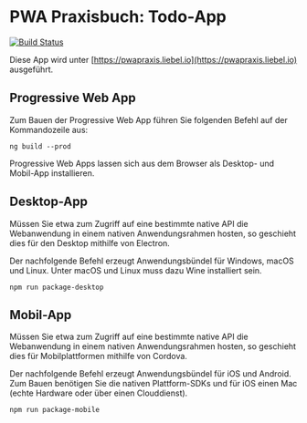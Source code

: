 # PWA Praxisbuch: Todo-App

[![Build Status](https://dev.azure.com/pwapraxis/demo/_apis/build/status/demo-CI?branchName=master)](https://dev.azure.com/pwapraxis/demo/_build/latest?definitionId=2?branchName=master)

Diese App wird unter [https://pwapraxis.liebel.io](https://pwapraxis.liebel.io) ausgeführt.

## Progressive Web App

Zum Bauen der Progressive Web App führen Sie folgenden Befehl auf der Kommandozeile aus:

```
ng build --prod
```

Progressive Web Apps lassen sich aus dem Browser als Desktop- und Mobil-App installieren.

## Desktop-App

Müssen Sie etwa zum Zugriff auf eine bestimmte native API die Webanwendung in einem nativen Anwendungsrahmen hosten, so geschieht dies für den Desktop mithilfe von Electron.

Der nachfolgende Befehl erzeugt Anwendungsbündel für Windows, macOS und Linux. Unter macOS und Linux muss dazu Wine installiert sein.

```
npm run package-desktop
```

## Mobil-App

Müssen Sie etwa zum Zugriff auf eine bestimmte native API die Webanwendung in einem nativen Anwendungsrahmen hosten, so geschieht dies für Mobilplattformen mithilfe von Cordova.

Der nachfolgende Befehl erzeugt Anwendungsbündel für iOS und Android. Zum Bauen benötigen Sie die nativen Plattform-SDKs und für iOS einen Mac (echte Hardware oder über einen Clouddienst).

```
npm run package-mobile
```
